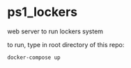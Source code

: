 # ps1_lockers
web server to run lockers system

to run, type in root directory of this repo:

`docker-compose up`